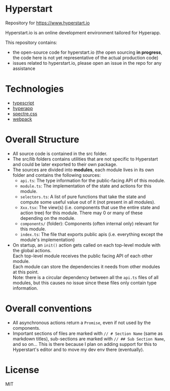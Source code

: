 # Hyperstart

Repository for https://www.hyperstart.io

Hyperstart.io is an online development environment tailored for Hyperapp.

This repository contains:

* the open-source code for hyperstart.io (the open sourcing **in progress**, the code here is not yet representative of the actual production code)
* issues related to hyperstart.io, please open an issue in the repo for any assistance

# Technologies

* [typescript](https://github.com/Microsoft/TypeScript)
* [hyperapp](https://github.com/hyperapp/hyperapp)
* [spectre.css](https://github.com/picturepan2/spectre)
* [webpack](https://github.com/webpack/webpack)

# Overall Structure

* All source code is contained in the src folder.
* The src/lib folders contains utilities that are not specific to Hyperstart and could be later exported to their own package.
* The sources are divided into **modules**, each module lives in its own folder and contains the following sources:
  * `api.ts`: The type information for the public-facing API of this module.
  * `module.ts`: The implementation of the state and actions for this module.
  * `selectors.ts`: A list of pure functions that take the state and compute some useful value out of it (not present in all modules).
  * `Xxx.tsx`: The view(s) (i.e. components that use the entire state and action tree) for this module. There may 0 or many of these depending on the module.
  * `components/` (folder): Components (often internal only) relevant for this module.
  * `index.ts`: The file that exports public apis (i.e. everything except the module's implementation)
* On startup, an `init()` action gets called on each top-level module with the global actions.  
  Each top-level module receives the public facing API of each other module.  
  Each module can store the dependencies it needs from other modules at this point.  
  Note: there is a circular dependency between all the `api.ts` files of all modules, but this causes no issue since these files only contain type information.

# Overall conventions

* All asynchronous actions return a `Promise`, even if not used by the components.
* Important sections of files are marked with `// # Section Name` (same as markdown titles), sub-sections are marked with `// ## Sub Section Name`, and so on...
  This is there because I plan on adding support for this to Hyperstart's editor and to move my dev env there (eventually).

# License

MIT
